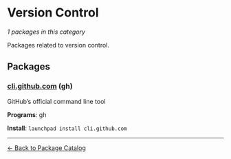 # Version Control

*1 packages in this category*

Packages related to version control.

## Packages

### [cli.github.com](../packages/cli.github.com/index.md) (gh)

GitHub’s official command line tool

**Programs**: gh

**Install**: `launchpad install cli.github.com`

---

[← Back to Package Catalog](../package-catalog.md)
